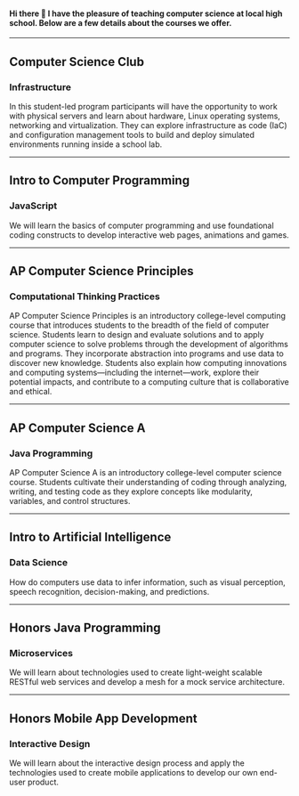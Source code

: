 #### Hi there 👋 I have the pleasure of teaching computer science at local high school.  Below are a few details about the courses we offer.

---
## Computer Science Club
### Infrastructure
In this student-led program participants will have the opportunity to work with physical servers and learn about hardware, Linux operating systems, networking and virtualization. They can explore infrastructure as code (IaC) and configuration management tools to build and deploy simulated environments running inside a school lab.

---
## Intro to Computer Programming
### JavaScript
We will learn the basics of computer programming and use foundational coding constructs to develop interactive web pages, animations and games.

---
## AP Computer Science Principles
### Computational Thinking Practices
AP Computer Science Principles is an introductory college-level computing course that introduces students to the breadth of the field of computer science. Students learn to design and evaluate solutions and to apply computer science to solve problems through the development of algorithms and programs. They incorporate abstraction into programs and use data to discover new knowledge. Students also explain how computing innovations and computing systems—including the internet—work, explore their potential impacts, and contribute to a computing culture that is collaborative and ethical.

---
## AP Computer Science A
### Java Programming
AP Computer Science A is an introductory college-level computer science course. Students cultivate their understanding of coding through analyzing, writing, and testing code as they explore concepts like modularity, variables, and control structures.

---
## Intro to Artificial Intelligence
### Data Science
How do computers use data to infer information, such as visual perception, speech recognition, decision-making, and predictions.

---
## Honors Java Programming
### Microservices
We will learn about technologies used to create light-weight scalable RESTful web services and develop a mesh for a mock service architecture.

---
## Honors Mobile App Development
### Interactive Design
We will learn about the interactive design process and apply the technologies used to create mobile applications to develop our own end-user product.

<!--
**longjatdepaul/longjatdepaul** is a ✨ _special_ ✨ repository because its `README.md` (this file) appears on your GitHub profile.

Here are some ideas to get you started:

- 🔭 I’m currently working on ...
- 🌱 I’m currently learning ...
- 👯 I’m looking to collaborate on ...
- 🤔 I’m looking for help with ...
- 💬 Ask me about ...
- 📫 How to reach me: ...
- 😄 Pronouns: ...
- ⚡ Fun fact: ...
-->
